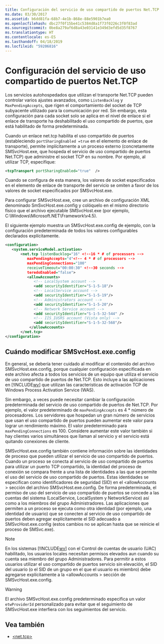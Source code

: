 ```yaml
---
title: Configuración del servicio de uso compartido de puertos Net.TCP
ms.date: 03/30/2017
ms.assetid: b6dd81fa-68b7-4e1b-868e-88e5901b7ea0
ms.openlocfilehash: dbc27f0f15be41c5384d8a1f73f0226c3f0f83ad
ms.sourcegitcommit: 0be8a279af6d8a43e03141e349d3efd5d35f8767
ms.translationtype: HT
ms.contentlocale: es-ES
ms.lasthandoff: 04/18/2019
ms.locfileid: "59206816"
---
```

# <a name="configuring-the-nettcp-port-sharing-service"></a>Configuración del servicio de uso compartido de puertos Net.TCP
Los servicios autohospedados que utilizan el transporte Net.TCP pueden controlar varios ajustes avanzados, como `ListenBacklog` y `MaxPendingAccepts`, que rigen el comportamiento del socket de TCP subyacente utilizado para la comunicación por red. Sin embargo, esta configuración para cada socket solo se aplica en el nivel de enlace si el enlace de transporte ha deshabilitado el uso compartido de puertos, que está habilitado de forma predeterminada.  
  
 Cuando un enlace net.tcp habilita el uso compartido de puertos (estableciendo `portSharingEnabled =true` en el elemento de enlace de transporte), permite implícitamente a un proceso externo (concretamente SMSvcHost.exe, que hospeda el servicio de uso compartido de puertos Net.TCP) que administre el socket TCP en su nombre. Por ejemplo, al utilizar TCP, especifique:  
  
```xml  
<tcpTransport portSharingEnabled="true"  />  
```  
  
 Cuando se configura de esta manera, los valores de socket especificados en el elemento de enlace de transporte del servicio se omiten a favor de los valores de socket especificados por SMSvcHost.exe.  
  
 Para configurar SMSvcHost.exe, cree un archivo de configuración XML denominado SmSvcHost.exe.config y colóquelo en el mismo directorio físico que el archivo ejecutable SMSvcHost.exe (por ejemplo, C:\Windows\Microsoft.NET\Framework\v4.5).  
  
 El siguiente ejemplo muestra un SMSvcHost.exe.config de ejemplo, con la configuración predeterminada de todos los valores configurables declarados explícitamente.  
  
```xml  
<configuration>  
   <system.serviceModel.activation>  
       <net.tcp listenBacklog="16" <!--16 * # of processors -->  
          maxPendingAccepts="4"<!-- 4 * # of processors -->  
          maxPendingConnections="100"  
          receiveTimeout="00:00:30" <!--30 seconds -->  
          teredoEnabled="false">  
          <allowAccounts>  
             <!-- LocalSystem account -->  
             <add securityIdentifier="S-1-5-18"/>  
             <!-- LocalService account -->  
             <add securityIdentifier="S-1-5-19"/>  
             <!-- Administrators account -->  
             <add securityIdentifier="S-1-5-20"/>  
             <!-- Network Service account -->  
             <add securityIdentifier="S-1-5-32-544" />  
             <!-- IIS_IUSRS account (Vista only) -->  
             <add securityIdentifier="S-1-5-32-568"/>  
           </allowAccounts>  
       </net.tcp>  
</configuration>  
```  
  
## <a name="when-to-modify-smsvchostexeconfig"></a>Cuándo modificar SMSvcHost.exe.config  
 En general, se debería tener cuidado al modificar el contenido del archivo SMSvcHost.exe.config, porque cualquier configuración especificada en este archivo afecta a todos los servicios de un equipo que utiliza el servicio de uso compartido de puertos de Net.TCP. Esto incluye a las aplicaciones en [!INCLUDE[wv](../../../../includes/wv-md.md)] que utilizan las características de activación TCP de Windows Process Activation Service (WAS).  
  
 Sin embargo, a veces puede necesitar cambiar la configuración predeterminada del servicio de uso compartido de puertos de Net.TCP. Por ejemplo, el valor predeterminado de `maxPendingAccepts` es 4 * número de procesadores. Los servidores que hospedan un gran número de servicios que usan el uso compartido de puertos pueden aumentar este valor para lograr un rendimiento máximo. El valor predeterminado para `maxPendingConnections` es 100. Considere aumentar este valor también si hay clientes varios simultáneos que llaman al servicio y el servicio está quitando conexiones de cliente.  
  
 SMSvcHost.exe.config también contiene información sobre las identidades de proceso que pueden utilizar el servicio de uso compartido de puertos. Cuando un proceso se conecta al servicio de uso compartido de puertos para utilizar un puerto TCP compartido, la identidad del proceso de conexión se compara frente a una lista de identidades a las que se permite el uso del servicio de uso compartido de puertos. Estas identidades se especifican como identificadores de seguridad (SID) en el \<allowAccounts > sección del archivo SMSvcHost.exe.config. De forma predeterminada, el permiso de uso del servicio de uso compartido de puertos se concede a las cuentas del sistema (LocalService, LocalSystem y NetworkService) así como a los miembros del grupo Administradores. Las aplicaciones que permiten a un proceso se ejecuta como otra identidad (por ejemplo, una identidad de usuario) que se conecten al servicio de uso compartido de puertos deben agregar explícitamente el SID adecuado a SMSvcHost.exe.config (estos cambios no se aplican hasta que se reinicie el proceso de SMSvc.exe).  
  
> [!NOTE]
>  En los sistemas [!INCLUDE[wv](../../../../includes/wv-md.md)] con el Control de cuentas de usuario (UAC) habilitado, los usuarios locales necesitan permisos elevados aun cuando su cuenta sea miembro del grupo Administradores. Para permitir a estos usuarios utilizar el uso compartido de puertos servicio sin elevación, el SID del usuario (o el SID de un grupo en el que el usuario es miembro) debe agregarse explícitamente a la \<allowAccounts > sección de SMSvcHost.exe.config.  
  
> [!WARNING]
>  El archivo SMSvcHost.exe.config predeterminado especifica un valor `etwProviderId` personalizado para evitar que el seguimiento de SMSvcHost.exe interfiera con los seguimientos del servicio.  
  
## <a name="see-also"></a>Vea también

- [\<net.tcp>](../../../../docs/framework/configure-apps/file-schema/wcf/net-tcp.md)
